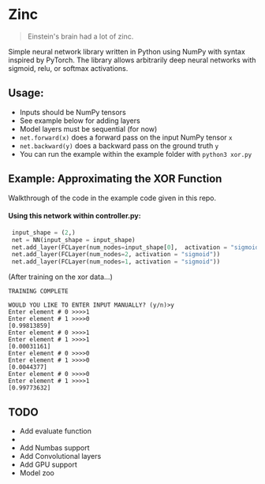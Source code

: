 # Zinc


> Einstein's brain had a lot of zinc.

Simple neural network library written in Python using NumPy with syntax inspired by PyTorch. The library allows arbitrarily deep neural networks with sigmoid, relu, or softmax activations. 

## Usage: 
-   Inputs should be NumPy tensors
-   See example below for adding layers
-   Model layers must be sequential (for now) 
-   `net.forward(x)` does a forward pass on the input NumPy tensor `x`
-   `net.backward(y)` does a backward pass on the ground truth  `y`
-   You can run the example within the example folder with `python3 xor.py`




## Example: Approximating the XOR Function 
Walkthrough of the code in the example code given in this 
repo.

#### Using this network within controller.py:
```python
 input_shape = (2,)                                                        
 net = NN(input_shape = input_shape)                                             
 net.add_layer(FCLayer(num_nodes=input_shape[0],  activation = "sigmoid"))  
 net.add_layer(FCLayer(num_nodes=2, activation = "sigmoid"))              
 net.add_layer(FCLayer(num_nodes=1, activation = "sigmoid"))
 ```

(After training on the xor data...)

```
TRAINING COMPLETE

WOULD YOU LIKE TO ENTER INPUT MANUALLY? (y/n)>y
Enter element # 0 >>>>1
Enter element # 1 >>>>0
[0.99813859]
Enter element # 0 >>>>1
Enter element # 1 >>>>1
[0.00031161]
Enter element # 0 >>>>0
Enter element # 1 >>>>0
[0.0044377]
Enter element # 0 >>>>0
Enter element # 1 >>>>1
[0.99773632]
```


## TODO 
- Add evaluate function
-
- Add Numbas support 
- Add Convolutional layers 
- Add GPU support 
- Model zoo 
